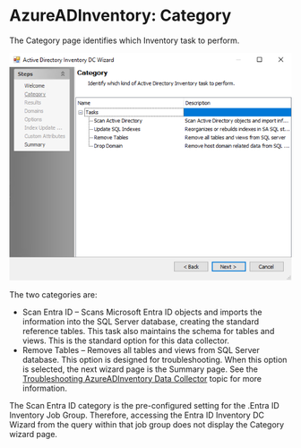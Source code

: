 # AzureADInventory: Category

The Category page identifies which Inventory task to perform.

![Entra ID Inventory DC Wizard Category page](/static/img/product_docs/accessanalyzer/accessanalyzer/enterpriseauditor/admin/datacollector/adinventory/category.png)

The two categories are:

- Scan Entra ID – Scans Microsoft Entra ID objects and imports the information into the SQL Server database, creating the standard reference tables. This task also maintains the schema for tables and views. This is the standard option for this data collector.
- Remove Tables – Removes all tables and views from SQL Server database. This option is designed for troubleshooting. When this option is selected, the next wizard page is the Summary page. See the [Troubleshooting AzureADInventory Data Collector](/docs/product_docs/accessanalyzer/accessanalyzer/enterpriseauditor/admin/datacollector/azureadinventory/troubleshooting.md) topic for more information.

The Scan Entra ID category is the pre-configured setting for the .Entra ID Inventory Job Group. Therefore, accessing the Entra ID Inventory DC Wizard from the query within that job group does not display the Category wizard page.
